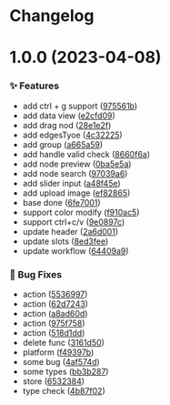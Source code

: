 # Changelog

# 1.0.0 (2023-04-08)

### ✨ Features

- add ctrl + g support ([975561b](https://github.com/canisminor1990/kitchen-comfyui/commit/975561b))
- add data view ([e2cfd09](https://github.com/canisminor1990/kitchen-comfyui/commit/e2cfd09))
- add drag nod ([28e1e2f](https://github.com/canisminor1990/kitchen-comfyui/commit/28e1e2f))
- add edgesTyoe ([4c32225](https://github.com/canisminor1990/kitchen-comfyui/commit/4c32225))
- add group ([a665a59](https://github.com/canisminor1990/kitchen-comfyui/commit/a665a59))
- add handle valid check ([8660f6a](https://github.com/canisminor1990/kitchen-comfyui/commit/8660f6a))
- add node preview ([0ba5e5a](https://github.com/canisminor1990/kitchen-comfyui/commit/0ba5e5a))
- add node search ([97039a6](https://github.com/canisminor1990/kitchen-comfyui/commit/97039a6))
- add slider input ([a48f45e](https://github.com/canisminor1990/kitchen-comfyui/commit/a48f45e))
- add upload image ([ef82865](https://github.com/canisminor1990/kitchen-comfyui/commit/ef82865))
- base done ([6fe7001](https://github.com/canisminor1990/kitchen-comfyui/commit/6fe7001))
- support color modify ([f910ac5](https://github.com/canisminor1990/kitchen-comfyui/commit/f910ac5))
- support ctrl+c/v ([9e0897c](https://github.com/canisminor1990/kitchen-comfyui/commit/9e0897c))
- update header ([2a6d001](https://github.com/canisminor1990/kitchen-comfyui/commit/2a6d001))
- update slots ([8ed3fee](https://github.com/canisminor1990/kitchen-comfyui/commit/8ed3fee))
- update workflow ([64409a9](https://github.com/canisminor1990/kitchen-comfyui/commit/64409a9))

### 🐛 Bug Fixes

- action ([5536997](https://github.com/canisminor1990/kitchen-comfyui/commit/5536997))
- action ([62d7243](https://github.com/canisminor1990/kitchen-comfyui/commit/62d7243))
- action ([a8ad60d](https://github.com/canisminor1990/kitchen-comfyui/commit/a8ad60d))
- action ([975f758](https://github.com/canisminor1990/kitchen-comfyui/commit/975f758))
- action ([518d1dd](https://github.com/canisminor1990/kitchen-comfyui/commit/518d1dd))
- delete func ([3161d50](https://github.com/canisminor1990/kitchen-comfyui/commit/3161d50))
- platform ([f49397b](https://github.com/canisminor1990/kitchen-comfyui/commit/f49397b))
- some bug ([4af574d](https://github.com/canisminor1990/kitchen-comfyui/commit/4af574d))
- some types ([bb3b287](https://github.com/canisminor1990/kitchen-comfyui/commit/bb3b287))
- store ([6532384](https://github.com/canisminor1990/kitchen-comfyui/commit/6532384))
- type check ([4b87f02](https://github.com/canisminor1990/kitchen-comfyui/commit/4b87f02))
